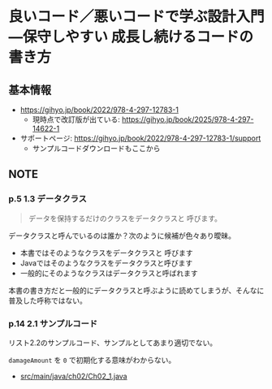 # 良いコード／悪いコードで学ぶ設計入門―保守しやすい 成長し続けるコードの書き方

## 基本情報

- https://gihyo.jp/book/2022/978-4-297-12783-1
    - 現時点で改訂版が出ている: https://gihyo.jp/book/2025/978-4-297-14622-1
- サポートページ: https://gihyo.jp/book/2022/978-4-297-12783-1/support
    - サンプルコードダウンロードもここから

## NOTE

### p.5 1.3 データクラス

> データを保持するだけのクラスをデータクラスと
> 呼びます。

データクラスと呼んでいるのは誰か？次のように候補が色々あり曖昧。

- 本書ではそのようなクラスをデータクラスと
  呼びます
- Javaではそのようなクラスをデータクラスと呼びます
- 一般的にそのようなクラスはデータクラスと呼ばれます

本書の書き方だと一般的にデータクラスと呼ぶように読めてしまうが、そんなに普及した呼称ではない。

### p.14 2.1 サンプルコード

リスト2.2のサンプルコード、サンプルとしてあまり適切でない。

`damageAmount` を `0` で初期化する意味がわからない。

- [src/main/java/ch02/Ch02_1.java](src/main/java/ch02/Ch02_1.java)
